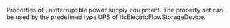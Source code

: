 Properties of uninterruptible power supply equipment. The property set can be used by the predefined type UPS of IfcElectricFlowStorageDevice.

<!-- end of short definition -->

